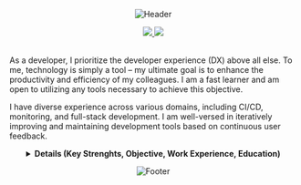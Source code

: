 <div align="center">

![Header](https://capsule-render.vercel.app/api?type=waving&height=200&color=gradient&text=Hello,%20I'm%20Yejin&fontAlignY=50&fontSize=50)

<span>
  <a href="mailto:o0o2211915@gmail.com">
    <img src="https://img.shields.io/badge/email-000"/>
  </a>
</span>
<span>
  <a href="www.linkedin.com/in/yejin-park-28a3a314b">
    <img src="https://img.shields.io/badge/linkedin-2376b3">
  </a>
</span>
<br><br>

</div>

As a developer, I prioritize the developer experience (DX) above all else. To me, technology is simply a tool – my ultimate goal is to enhance the productivity and efficiency of my colleagues. I am a fast learner and am open to utilizing any tools necessary to achieve this objective.

I have diverse experience across various domains, including CI/CD, monitoring, and full-stack development. I am well-versed in iteratively improving and maintaining development tools based on continuous user feedback.

<div align="center">
<details>
<summary>
    <strong>Details (Key Strenghts, Objective, Work Experience, Education)</strong>
</summary>
<br><br>

<div align="left">

## KEY STRENGTHS

- Strong focus on optimizing the developer experience
- Adaptable and quick to learn new technologies
- Extensive experience in CI/CD, monitoring, and full-stack development
- Adept at refining development tools through user feedback
- Experienced in working within heavily regulated industries, including finance, security, and gaming

## OBJECTIVE

Developer Experience

## WORK EXPERIENCE

### Kakaopay, Software Engineer

- 12/2022 ~ Present
- SRE Team, Release Engineering Part `(Full-time)`
- Developed custom internal tools to enhance operational efficiency and streamline testing processes
- Automate software deployment and communication processes to enhance productivity and reduce manual effort
  - Resulted in a significant reduction of the deployment operations team from 10 full-time members to 1 full-time and 3 part-time members
- Authored a technical blog post sharing insights and lessons learned from automating software deployment processes, contributing to the company's knowledge base and developer community
- Delivered two presentations at internal developer conferences, showcasing the team's achievements, best practices, and future roadmap, fostering knowledge sharing and collaboration across the organization
- Collaborated with the audit team to ensure compliance with strict security and privacy regulations while finding optimal solutions for development

|                    |                                    |
| ------------------ | ---------------------------------- |
| Language           | `Python, Javascript, Typescript`   |
| Framework          | `Bolt, Next.js, Nestjs, Svelte`    |
| Database           | `MongoDB, MySQL`                   |
| Collaboration Tool | `Slack, Atlassian Jira/Confluence` |
| OS                 | `MacOS, CentOS, RockyOS`           |
| SCM                | `Github`                           |
| IDE                | `VSCode`                           |
| CI/CD              | `Github Actions, Jenkins, Ansible` |
| Container          | `Docker, Kubernetes`               |
| Monitoring         | `ELK, Grafana`                     |
| Cloud              | `AWS`                              |

### Pearlabyss, Software Engineer

- 07/2021 ~ 12/2022
- GamePlatform Team `(Full time)`
- Developed custom internal tools to enhance operational efficiency and streamline testing processes
- Implemented a monitoring and alerting system to quickly detect and share errors during the software build and deployment process, collaborating with QA and developers to improve work processes and productivity
- Maintained Jenkins CI/CD pipelines, focusing on resolving underlying issues to prevent recurrence of problems instead of merely responding to them
- Standardized the build system by:
  - Consolidating version control tools from Perforce, SVN, and GitLab to GitLab
  - Unifying build scripts from shell, Python, and Groovy to Groovy
  - Centralizing build tools to Jenkins
- Constructed a monitoring and alerting system to collect critical error occurrence information from the engine (using C++, ELK, and Slack)

|                    |                                                   |
| ------------------ | ------------------------------------------------- |
| Language           | `Python, Javascript, Typescript`, `Groovy`, `C++` |
| Framework          | `FastAPI, Next.js, Nestjs`                        |
| Database           | `MongoDB, MySQL, MSSQL`                           |
| Collaboration Tool | `Slack, Atlassian Jira/Confluence`                |
| OS                 | `Windows, Windows Server`                         |
| SCM                | `GitLab, VisualSVN, Perforce`                     |
| IDE                | `VSCode, Visual Studio`                           |
| CI/CD              | `Jenkins`                                         |
| Container          | `Docker`                                          |
| Monitoring         | `ELK, Grafana`                                    |

### ESTsecurity, DevOps Engineer

- 07/2020 ~ 02/2021
- PMS-MPI Cell `(Internship)`
- Python Crawler Optimization:
  - Optimized a Python crawler that initially relied entirely on Selenium, resulting in slow performance and frequent failures (over 50% error rate) without any error handling or notifications
  - Refactored parts of the crawler using Scrapy to improve speed and implemented an alerting system
  - Enhanced data collection methods and timing by incorporating server maintenance information and server-provided data
  - Reduced collection time by over 80%, from 3 hours to under 30 minutes
- Automation of Manual Data Entry:
  - Automated the manual entry of version information files, which was a repetitive task prone to errors due to its high volume
  - Decreased the time required for this task from over an hour to less than 10 minutes, significantly improving efficiency and requiring only a final review
- News Crawler and Report Generation:
  - Managed a news crawler that collected 100-200 news articles daily
  - Automated the process of filtering news related to the team's products by:
    - Collecting frequently used keywords from the titles of previously accumulated product-related news (updated periodically using a script)
    - Generating reports based on these keywords, eliminating the need for manual separation of relevant news

## EDUCATION

- Hanyang University(ERICA), Bachelor of Science in Software `(03/2017 ~ 08/2021)`

</div>
</details>
</div>

<div align="center">

![Footer](https://capsule-render.vercel.app/api?type=waving&height=100&color=gradient&fontAlignY=50&fontSize=50&section=footer)

</div>
